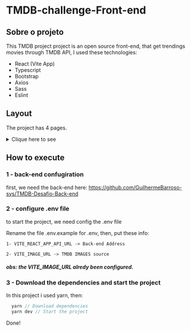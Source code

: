 # TMDB-challenge-Front-end
## Sobre o projeto
  This TMDB project project is an open source front-end, that get trendings movies through TMDB API, I used these technologies:
  - React (Vite App)
  - Typescript
  - Bootstrap
  - Axios
  - Sass
  - Eslint
  
## Layout

<p> The project has 4 pages.</p>
<details> <summary> Clique here to see  </summary>
  <h2>See movie</h2>
  
  ![visualizar](https://imgur.com/HfxZYX4.png) 
  
  <h2> Home screen </h2>
  
  
  ![principal1](https://imgur.com/5VsoR8X.png) 
    
    
  ![principal2](https://imgur.com/2DrbA6e.png) 
    
    
  ![principal3](https://imgur.com/79vr7X5.png) 
  
  <h2> Register <h2>
    
  ![registrar](https://imgur.com/qT2ajY7.png)
    
  <h2> Login </h2>
  
  ![login](https://imgur.com/EwVlFrd.png)
</details>
    
    
    
    
## How to execute 
### 1 -  back-end confugiration
  first, we need the back-end here: https://github.com/GuilhermeBarroso-sys/TMDB-Desafio-Back-end
### 2 - configure .env file
to start the project, we need config the .env file

Rename the file .env.example for .env, then, put these info:
    
    1- VITE_REACT_APP_API_URL -> Back-end Address
    
    2- VITE_IMAGE_URL -> TMDB IMAGES source
    
<h5> obs: the VITE_IMAGE_URL alredy been configured. </h5>
    
### 3 - Download the dependencies and start the project
In this project i used yarn, then:
```ts
  yarn // Download dependencies
  yarn dev // Start the project
```
Done! <br>

    


